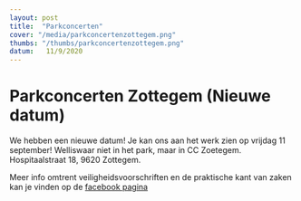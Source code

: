 ```yaml
---
layout: post
title:  "Parkconcerten"
cover: "/media/parkconcertenzottegem.png"
thumbs: "/thumbs/parkconcertenzottegem.png"
datum:   11/9/2020
---
```


# Parkconcerten Zottegem (Nieuwe datum)

We hebben een nieuwe datum! Je kan ons aan het werk zien op vrijdag 11 september! Welliswaar niet in het park, maar in CC Zoetegem.
Hospitaalstraat 18, 9620 Zottegem.

Meer info omtrent veiligheidsvoorschriften en de praktische kant van zaken kan je vinden op de [facebook pagina](https://www.facebook.com/parkconcertenzottegem)